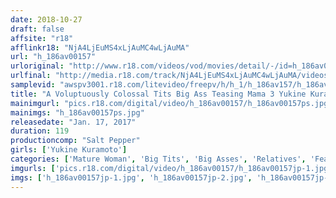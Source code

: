 ```yaml
---
date: 2018-10-27
draft: false
affsite: "r18"
afflinkr18: "NjA4LjEuMS4xLjAuMC4wLjAuMA"
url: "h_186av00157"
urloriginal: "http://www.r18.com/videos/vod/movies/detail/-/id=h_186av00157"
urlfinal: "http://media.r18.com/track/NjA4LjEuMS4xLjAuMC4wLjAuMA/videos/vod/movies/detail/-/id=h_186av00157"
samplevid: "awspv3001.r18.com/litevideo/freepv/h/h_1/h_186av157/h_186av157_dmb_w.mp4"
title: "A Voluptuously Colossal Tits Big Ass Teasing Mama 3 Yukine Kuramoto"
mainimgurl: "pics.r18.com/digital/video/h_186av00157/h_186av00157ps.jpg"
mainimgs: "h_186av00157ps.jpg"
releasedate: "Jan. 17, 2017"
duration: 119
productioncomp: "Salt Pepper"
girls: ['Yukine Kuramoto']
categories: ['Mature Woman', 'Big Tits', 'Big Asses', 'Relatives', 'Featured Actress', 'Creampie', 'Facial', 'Hi-Def']
imgurls: ['pics.r18.com/digital/video/h_186av00157/h_186av00157jp-1.jpg', 'pics.r18.com/digital/video/h_186av00157/h_186av00157jp-2.jpg', 'pics.r18.com/digital/video/h_186av00157/h_186av00157jp-3.jpg', 'pics.r18.com/digital/video/h_186av00157/h_186av00157jp-4.jpg', 'pics.r18.com/digital/video/h_186av00157/h_186av00157jp-5.jpg', 'pics.r18.com/digital/video/h_186av00157/h_186av00157jp-6.jpg', 'pics.r18.com/digital/video/h_186av00157/h_186av00157jp-7.jpg', 'pics.r18.com/digital/video/h_186av00157/h_186av00157jp-8.jpg', 'pics.r18.com/digital/video/h_186av00157/h_186av00157jp-9.jpg', 'pics.r18.com/digital/video/h_186av00157/h_186av00157jp-10.jpg', 'pics.r18.com/digital/video/h_186av00157/h_186av00157jp-11.jpg', 'pics.r18.com/digital/video/h_186av00157/h_186av00157jp-12.jpg', 'pics.r18.com/digital/video/h_186av00157/h_186av00157jp-13.jpg', 'pics.r18.com/digital/video/h_186av00157/h_186av00157jp-14.jpg', 'pics.r18.com/digital/video/h_186av00157/h_186av00157jp-15.jpg', 'pics.r18.com/digital/video/h_186av00157/h_186av00157jp-16.jpg', 'pics.r18.com/digital/video/h_186av00157/h_186av00157jp-17.jpg', 'pics.r18.com/digital/video/h_186av00157/h_186av00157jp-18.jpg', 'pics.r18.com/digital/video/h_186av00157/h_186av00157jp-19.jpg', 'pics.r18.com/digital/video/h_186av00157/h_186av00157jp-20.jpg']
imgs: ['h_186av00157jp-1.jpg', 'h_186av00157jp-2.jpg', 'h_186av00157jp-3.jpg', 'h_186av00157jp-4.jpg', 'h_186av00157jp-5.jpg', 'h_186av00157jp-6.jpg', 'h_186av00157jp-7.jpg', 'h_186av00157jp-8.jpg', 'h_186av00157jp-9.jpg', 'h_186av00157jp-10.jpg', 'h_186av00157jp-11.jpg', 'h_186av00157jp-12.jpg', 'h_186av00157jp-13.jpg', 'h_186av00157jp-14.jpg', 'h_186av00157jp-15.jpg', 'h_186av00157jp-16.jpg', 'h_186av00157jp-17.jpg', 'h_186av00157jp-18.jpg', 'h_186av00157jp-19.jpg', 'h_186av00157jp-20.jpg']
---
```

